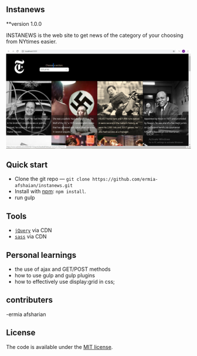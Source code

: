 ## Instanews

**version 1.0.0

INSTANEWS is the web site to get news of the category of your choosing from NYtimes easier.

![instanews-image](instanews.jpg)

## Quick start

* Clone the git repo — `git clone
  https://github.com/ermia-afshaian/instanews.git`  
* Install with [npm](https://www.npmjs.com/): `npm install`.
* run gulp
## Tools

* [`jQuery`](https://jquery.com/) via CDN 
* [`sass`](https://sass-lang.com/) via CDN

## Personal learnings

* the use of ajax and GET/POST methods
* how to use gulp and gulp plugins 
* how to effectively use display:grid in css;
## contributers

-ermia afsharian
## License

The code is available under the [MIT license](LICENSE.txt).